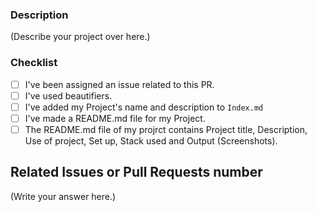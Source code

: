 ### Description

(Describe your project over here.)

### Checklist

- [ ] I've been assigned an issue related to this PR.
- [ ] I've used beautifiers.
- [ ] I've added my Project's name and description to `Index.md`
- [ ] I've made a README.md file for my Project.
- [ ] The README.md file of my projrct contains Project title, Description, Use of project, Set up, Stack used and Output (Screenshots). 

## Related Issues or Pull Requests number

(Write your answer here.)